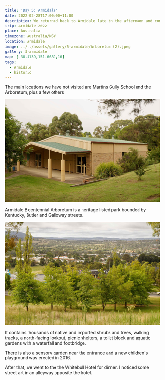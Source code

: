 ```yaml
---
title: 'Day 5: Armidale'
date: 2022-02-28T17:00:00+11:00
description: We returned back to Armidale late in the afternoon and completed the Heritage Drive.
trip: Armidale 2022
place: Australia
timezone: Australia/NSW
location: Armidale
image: ../../assets/gallery/5-armidale/Arboretum (2).jpeg
gallery: 5-armidale
map: [-30.5139,151.6681,16]
tags:
  - Armidale
  - historic
---
```

The main locations we have not visited are Martins Gully School and the Arboretum, plus a few others

![Martins Gully School](../../assets/gallery/5-armidale/Martins_Gully_School_1.jpeg)

Armidale Bicentennial Arboretum is a heritage listed park bounded by Kentucky, Butler and Galloway streets.

![Bicentennial Arboretum](../../assets/gallery/5-armidale/Arboretum.jpeg)

It contains thousands of native and imported shrubs and trees, walking tracks, a north-facing lookout, picnic shelters, a toilet block and aquatic gardens with a waterfall and footbridge.

There is also a sensory garden near the entrance and a new children's playground was erected in 2016.

After that, we went to the the Whitebull Hotel for dinner. I noticed some street art in an alleyway opposite the hotel.
